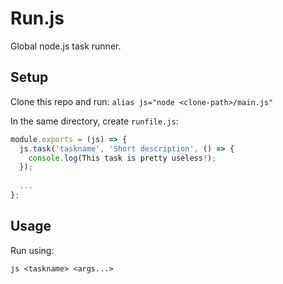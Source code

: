 # Run.js

Global node.js task runner.

## Setup
Clone this repo and run: `alias js="node <clone-path>/main.js"`

In the same directory, create `runfile.js`:
```javascript
module.exports = (js) => {
  js.task('taskname', 'Short description', () => {
    console.log(This task is pretty useless!);
  });
  
  ...
};
```

## Usage
Run using:
```
js <taskname> <args...>
```
